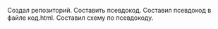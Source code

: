 Создал репозиторий.
Составить псевдокод.
Составил псевдокод в файле код.html.
Составил схему по псевдокоду.
